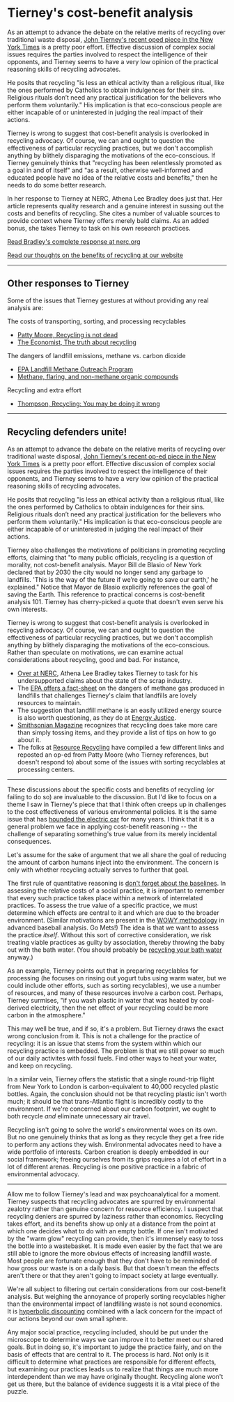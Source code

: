 # Tierney's cost-benefit analysis

As an attempt to advance the debate on the relative merits of recycling over traditional waste disposal, [John Tierney's recent oped piece in the New York Times](http://www.nytimes.com/2015/10/04/opinion/sunday/the-reign-of-recycling.html?_r=0) is a pretty poor effort. Effective discussion of complex social issues requires the parties involved to respect the intelligence of their opponents, and Tierney seems to have a very low opinion of the practical reasoning skills of recycling advocates. 

He posits that recycling "is less an ethical activity than a religious ritual, like the ones performed by Catholics to obtain indulgences for their sins. Religious rituals don’t need any practical justification for the believers who perform them voluntarily." His implication is that eco-conscious people are either incapable of or uninterested in judging the real impact of their actions.

Tierney is wrong to suggest that cost-benefit analysis is overlooked in recycling advocacy. Of course, we can and ought to question the effectiveness of particular recycling practices, but we don't accomplish anything by blithely disparaging the motivations of the eco-conscious. If Tierney genuinely thinks that "recycling has been relentlessly promoted as a goal in and of itself" and "as a result, otherwise well-informed and educated people have no idea of the relative costs and benefits," then he needs to do some better research.

In her response to Tierney at NERC, Athena Lee Bradley does just that. Her article represents quality research and a genuine interest in sussing out the costs and benefits of recycling. She cites a number of valuable sources to provide context where Tierney offers merely bald claims. As an added bonus, she takes Tierney to task on his own research practices.

[Read Bradley's complete response at nerc.org](https://nerc.org/news-and-updates/blog/nerc-blog/2015/10/06/hes-back)

[Read our thoughts on the benefits of recycling at our website](http://bigreuse.org/news/recycling-cost-benefit-analysis)

* * * * *

## Other responses to Tierney

Some of the issues that Tierney gestures at without providing any real analysis are:

The costs of transporting, sorting, and processing recyclables
+ [Patty Moore, Recycling is not dead](http://resource-recycling.com/node/6494)
+ [The Economist, The truth about recycling](http://www.economist.com/node/9249262)

The dangers of landfill emissions, methane vs. carbon dioxide
+ [EPA Landfill Methane Outreach Program](http://www3.epa.gov/lmop/basic-info/)
+ [Methane, flaring, and non-methane organic compounds](http://www.energyjustice.net/lfg)

Recycling and extra effort
+ [Thompson, Recycling: You may be doing it wrong](http://www.smithsonianmag.com/science-nature/recycling-you-may-be-doing-it-wrong-180951192/?no-ist)

* * * * *
 
## Recycling defenders unite!

As an attempt to advance the debate on the relative merits of recycling over traditional waste disposal, [John Tierney's recent op-ed piece in the New York Times](http://www.nytimes.com/2015/10/04/opinion/sunday/the-reign-of-recycling.html?_r=0) is a pretty poor effort. Effective discussion of complex social issues requires the parties involved to respect the intelligence of their opponents, and Tierney seems to have a very low opinion of the practical reasoning skills of recycling advocates. 

He posits that recycling "is less an ethical activity than a religious ritual, like the ones performed by Catholics to obtain indulgences for their sins. Religious rituals don’t need any practical justification for the believers who perform them voluntarily." His implication is that eco-conscious people are either incapable of or uninterested in judging the real impact of their actions.

Tierney also challenges the motivations of politicians in promoting recycling efforts, claiming that "to many public officials, recycling is a question of morality, not cost-benefit analysis. Mayor Bill de Blasio of New York declared that by 2030 the city would no longer send any garbage to landfills. 'This is the way of the future if we’re going to save our earth,' he explained." Notice that Mayor de Blasio explicitly references the goal of saving the Earth. This reference to practical concerns is cost-benefit analysis 101. Tierney has cherry-picked a quote that doesn't even serve his own interests.

Tierney is wrong to suggest that cost-benefit analysis is overlooked in recycling advocacy. Of course, we can and ought to question the effectiveness of particular recycling practices, but we don't accomplish anything by blithely disparaging the motivations of the eco-conscious. Rather than speculate on motivations, we can examine actual considerations about recycling, good and bad.  For instance,

+ [Over at NERC](https://nerc.org/news-and-updates/blog/nerc-blog/2015/10/06/hes-back), Athena Lee Bradley takes Tierney to task for his undersupported claims about the state of the scrap industry.
+ The [EPA offers a fact-sheet](http://www3.epa.gov/lmop/basic-info/) on the dangers of methane gas produced in landfills that challenges Tierney's claim that landfills are lovely resources to maintain.
+ The suggestion that landfill methane is an easily utilized energy source is also worth questioning, as they do at [Energy Justice](http://www.energyjustice.net/lfg).
+ [Smithsonian Magazine](http://www.smithsonianmag.com/science-nature/recycling-you-may-be-doing-it-wrong-180951192/?no-ist) recognizes that recycling does take more care than simply tossing items, and they provide a list of tips on how to go about it.
+ The folks at [Resource Recycling](http://resource-recycling.com/node/6494) have compiled a few different links and reposted an op-ed from Patty Moore (who Tierney references, but doesn't respond to) about some of the issues with sorting recyclables at processing centers.

* * * * *

These discussions about the specific costs and benefits of recycling (or failing to do so) are invaluable to the discussion. But I'd like to focus on a theme I saw in Tierney's piece that that I think often creeps up in challenges to the cost effectiveness of various environmental policies. It is the same issue that has [hounded the electric car](http://shrinkthatfootprint.com/electric-cars-green) for many years. I think that it is a general problem we face in applying cost-benefit reasoning -- the challenge of separating something's true value from its merely incidental consequences.

Let's assume for the sake of argument that we all share the goal of reducing the amount of carbon humans inject into the environment. The concern is only with whether recycling actually serves to further that goal.

The first rule of quantitative reasoning is [don't forget about the baselines](https://en.wikipedia.org/wiki/Base_rate_fallacy). In assessing the relative costs of a social practice, it is important to remember that every such practice takes place within a network of interrelated practices. To assess the true value of a specific practice, we must determine which effects are central to it and which are due to the broader environment. (Similar motivations are present in the [WOWY methodology](http://www.hardballtimes.com/two-dimensions-of-catching/) in advanced baseball analysis. Go Mets!) The idea is that we want to assess the practice *itself*. Without this sort of corrective consideration, we risk treating viable practices as guilty by association,  thereby throwing the baby out with the bath water. (You should probably be [recycling your bath water](http://greywateraction.org/contentabout-greywater-reuse/) anyway.)

As an example, Tierney points out that in preparing recyclables for processing (he focuses on rinsing out yogurt tubs using warm water, but we could include other efforts, such as sorting recyclables), we use a number of resources, and many of these resources involve a carbon cost. Perhaps, Tierney surmises, "if you wash plastic in water that was heated by coal-derived electricity, then the net effect of your recycling could be more carbon in the atmosphere."

This may well be true, and if so, it's a problem. But Tierney draws the exact wrong conclusion from it. This is not a challenge for the practice of recycling: it is an issue that stems from the system within which our recycling practice is embedded. The problem is that we still power so much of our daily activites with fossil fuels. Find other ways to heat your water, and keep on recycling.

In a similar vein, Tierney offers the statistic that a single round-trip flight from New York to London is carbon-equivalent to 40,000 recycled plastic bottles. Again, the conclusion should not be that recycling plastic isn't worth much; it should be that trans-Atlantic flight is incredibly costly to the environment. If we're concerned about our carbon footprint, we ought to both recycle *and* eliminate unnecessary air travel.

Recycling isn't going to solve the world's environmental woes on its own. But no one genuinely thinks that as long as they recycle they get a free ride to perform any actions they wish. Environmental advocates need to have a wide portfolio of interests. Carbon creation is deeply embedded in our social framework; freeing ourselves from its grips requires a lot of effort in a lot of different arenas. Recycling is one positive practice in a fabric of environmental advocacy.

* * * * *

Allow me to follow Tierney's lead and wax psychoanalytical for a moment. Tierney suspects that recycling advocates are spurred by environmental zealotry rather than genuine concern for resource efficiency. I suspect that recycling deniers are spurred by laziness rather than economics. Recycling takes effort, and its benefits show up only at a distance from the point at which one decides what to do with an empty bottle. If one isn't motivated by the "warm glow" recycling can provide, then it's immensely easy to toss the bottle into a wastebasket. It is made even easier by the fact that we are still able to ignore the more obvious effects of increasing landfill waste. Most people are fortunate enough that they don't have to be reminded of how gross our waste is on a daily basis. But that doesn't mean the effects aren't there or that they aren't going to impact society at large eventually. 

We're all subject to filtering out certain considerations from our cost-benefit analysis. But weighing the annoyance of properly sorting recyclables higher than the environmental impact of landfilling waste is not sound economics. It is [hyperbolic discounting](https://en.wikipedia.org/wiki/Hyperbolic_discounting) combined with a lack concern for the impact of our actions beyond our own small sphere.

Any major social practice, recycling included, should be put under the microscope to determine ways we can improve it to better meet our shared goals. But in doing so, it's important to judge the practice fairly, and on the basis of effects that are central to it. The process is hard. Not only is it difficult to determine what practices are responsible for different effects, but examining our practices leads us to realize that things are much more interdependent than we may have originally thought. Recycling alone won't get us there, but the balance of evidence suggests it is a vital piece of the puzzle.
